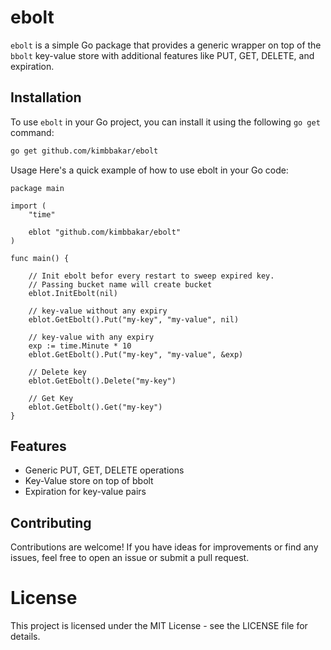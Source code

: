 # ebolt

`ebolt` is a simple Go package that provides a generic wrapper on top of the `bbolt` key-value store with additional features like PUT, GET, DELETE, and expiration.

## Installation

To use `ebolt` in your Go project, you can install it using the following `go get` command:

```bash
go get github.com/kimbbakar/ebolt
```

Usage
Here's a quick example of how to use ebolt in your Go code:

```
package main

import (
	"time"

	eblot "github.com/kimbbakar/ebolt"
)

func main() {

	// Init ebolt befor every restart to sweep expired key.
	// Passing bucket name will create bucket
	eblot.InitEbolt(nil)

	// key-value without any expiry
	eblot.GetEbolt().Put("my-key", "my-value", nil)

	// key-value with any expiry
	exp := time.Minute * 10
	eblot.GetEbolt().Put("my-key", "my-value", &exp)

	// Delete key
	eblot.GetEbolt().Delete("my-key")

	// Get Key
	eblot.GetEbolt().Get("my-key")
}
```

## Features
- Generic PUT, GET, DELETE operations
- Key-Value store on top of bbolt
- Expiration for key-value pairs

## Contributing
Contributions are welcome! If you have ideas for improvements or find any issues, feel free to open an issue or submit a pull request.

# License
This project is licensed under the MIT License - see the LICENSE file for details.
